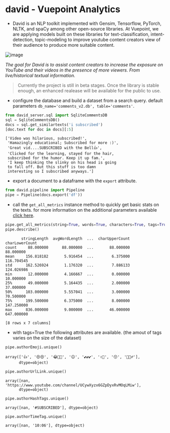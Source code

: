 # david - Vuepoint Analytics

* David is an NLP toolkit implemented with Gensim, Tensorflow, PyTorch, NLTK, and spaCy among other open-source libraries. At Vuepoint, we are applying models built on these libraries for text-classification, intent-detection, topic-modeling to improve youtube content creators view of their audience to produce more suitable content.

![image](https://fromdirectorstevenspielberg.com/wp-content/uploads/2017/07/15.jpg?raw=true)

*The goal for David is to assist content creators to increase the exposure on YouTube and their videos in the presence of more viewers. From live/historical textual information.*

> Currently the project is still in beta stages. Once the library is stable enough, an enhanced realease will be available for the public to use.

* configure the database and build a dataset from a search query. default parameters `db_name='comments_v2.db', table='comments'`.

```python
from david_server.sql import SqliteCommentsDB
sql = SqliteCommentsDB()
docs = sql.get_similartexts('i subscribed')
[doc.text for doc in docs][:5]
```

```
['Video was hilarious, subscribed!',
 'Hamazingly educational; Subscribed for more :)',
 'Great vid....SUBSCRIBED with the Bell👍',
 'Clicked for the learning, stayed for the hair,
 subscribed for the humor. Keep it up fam.',
 'I keep thinking the slinky on his head is going
 to fall off. But this stuff is too damn
 interesting so I subscribed anyways.']
 ```

* export a document to a dataframe with the `export` attribute.

```python
from david.pipeline import Pipeline
pipe = Pipeline(docs.export('df'))
```

* call the `get_all_metrics` instance method to quickly get basic stats on the texts. for more information on the additional parameters available [click here]().

```python
pipe.get_all_metrics(string=True, words=True, characters=True, tags=True)
pipe.describe()
```

```
       stringLength  avgWordLength  ...  charUpperCount  charLowerCount
count     88.000000      88.000000  ...       88.000000       88.000000
mean     156.818182       5.916454  ...        6.375000      116.704545
std      162.526924       1.176320  ...        7.886133      124.026986
min       12.000000       4.166667  ...        0.000000       10.000000
25%       49.000000       5.164435  ...        2.000000       37.000000
50%      103.000000       5.557041  ...        3.000000       70.500000
75%      199.500000       6.375000  ...        8.000000      147.250000
max      836.000000       9.000000  ...       46.000000      647.000000

[8 rows x 7 columns]
```

* with tags=True the following attributes are available. (the amout of tags varies on the size of the dataset)

```python
pipe.authorEmoji.unique()
```

```
array(['👍', '😍😍', '😂💙👄', '😊', '💕💕💕', '✌🏾', '😙', '🤔🤷♂'],
      dtype=object)
```

```python
pipe.authorUrlLink.unique()
```

```
array([nan, 'https://www.youtube.com/channel/UCywXyzx6GZpDyxRvMOqLMiw'],
      dtype=object)
```

```python
pipe.authorHashTags.unique()
```

```
array([nan, '#SUBSCRIBED'], dtype=object)
```

```python
pipe.authorTimeTag.unique()
```

```
array([nan, '10:06'], dtype=object)
```
